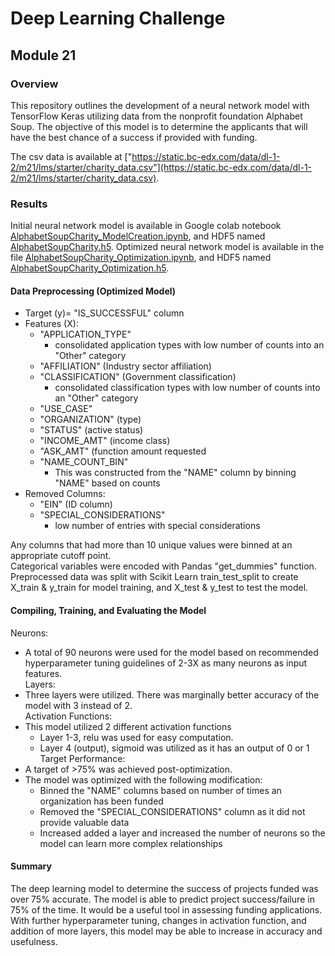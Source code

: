 # Deep Learning Challenge

## Module 21

### Overview
This repository outlines the development of a neural network model with TensorFlow Keras utilizing data from the nonprofit foundation Alphabet Soup.  The objective of this model is to determine the applicants that will have the best chance of a success if provided with funding.

The csv data is available at ["https://static.bc-edx.com/data/dl-1-2/m21/lms/starter/charity_data.csv"](https://static.bc-edx.com/data/dl-1-2/m21/lms/starter/charity_data.csv).

### Results
Initial neural network model is available in Google colab notebook [AlphabetSoupCharity_ModelCreation.ipynb](AlphabetSoupCharity_ModelCreation.ipynb), and HDF5 named [AlphabetSoupCharity.h5](AlphabetSoupCharity.h5).
Optimized neural network model is available in the file [AlphabetSoupCharity_Optimization.ipynb](AlphabetSoupCharity_Optimization.ipynb), and HDF5 named [AlphabetSoupCharity_Optimization.h5](AlphabetSoupCharity_Optimization.h5).

#### Data Preprocessing (Optimized Model)
- Target (y)= "IS_SUCCESSFUL" column
- Features (X):
  - "APPLICATION_TYPE"
    - consolidated application types with low number of counts into an "Other" category
  - "AFFILIATION" (Industry sector affiliation)
  - "CLASSIFICATION" (Government classification)
    - consolidated classification types with low number of counts into an "Other" category
  - "USE_CASE"
  - "ORGANIZATION" (type)
  - "STATUS" (active status)
  - "INCOME_AMT" (income class)
  - "ASK_AMT" (function amount requested
  - "NAME_COUNT_BIN"
    - This was constructed from the "NAME" column by binning "NAME" based on counts
- Removed Columns:
  - "EIN" (ID column)
  - "SPECIAL_CONSIDERATIONS"
    - low number of entries with special considerations

Any columns that had more than 10 unique values were binned at an appropriate cutoff point.  
Categorical variables were encoded with Pandas "get_dummies" function.  
Preprocessed data was split with Scikit Learn train_test_split to create X_train & y_train for model training, and X_test & y_test to test the model.  
 
#### Compiling, Training, and Evaluating the Model
Neurons:
- A total of 90 neurons were used for the model based on recommended hyperparameter tuning guidelines of 2-3X as many neurons as input features.  
Layers:
- Three layers were utilized.  There was marginally better accuracy of the model with 3 instead of 2.  
Activation Functions:
- This model utilized 2 different activation functions
  - Layer 1-3, relu was used for easy computation.
  - Layer 4 (output), sigmoid was utilized as it has an output of 0 or 1  
Target Performance:
- A target of >75% was achieved post-optimization.
- The model was optimized with the following modification:
  - Binned the "NAME" columns based on number of times an organization has been funded
  - Removed the "SPECIAL_CONSIDERATIONS" column as it did not provide valuable data
  - Increased added a layer and increased the number of neurons so the model can learn more complex relationships
 
#### Summary
The deep learning model to determine the success of projects funded was over 75% accurate.  The model is able to predict project success/failure in 75% of the time.  It would be a useful tool in assessing funding applications.  With further hyperparameter tuning, changes in activation function, and addition of more layers, this model may be able to increase in accuracy and usefulness.    
